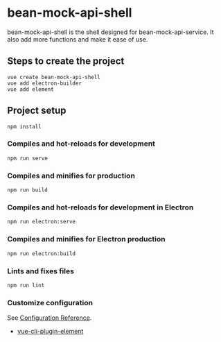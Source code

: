 # bean-mock-api-shell

bean-mock-api-shell is the shell designed for bean-mock-api-service. It also add more functions and make it ease of use.

## Steps to create the project
```
vue create bean-mock-api-shell
vue add electron-builder
vue add element
```

## Project setup
```
npm install
```

### Compiles and hot-reloads for development
```
npm run serve
```

### Compiles and minifies for production
```
npm run build
```

### Compiles and hot-reloads for development in Electron
```
npm run electron:serve
```

### Compiles and minifies for Electron production
```
npm run electron:build
```


### Lints and fixes files
```
npm run lint
```

### Customize configuration
See [Configuration Reference](https://cli.vuejs.org/config/).

- [vue-cli-plugin-element](https://github.com/ElementUI/vue-cli-plugin-element)
